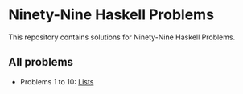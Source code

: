 # Ninety-Nine Haskell Problems
This repository contains solutions for Ninety-Nine Haskell Problems.

## All problems
* Problems 1 to 10: [Lists](lists/)
